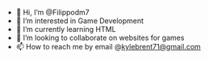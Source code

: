 - 👋 Hi, I’m @Filippodm7
- 👀 I’m interested in Game Development
- 🌱 I’m currently learning HTML
- 💞️ I’m looking to collaborate on websites for games
- 📫 How to reach me by email @kylebrent71@gmail.com
<!---
Filippodm7/Filippodm7 is a ✨ special ✨ repository because its `README.md` (this file) appears on your GitHub profile.
You can click the Preview link to take a look at your changes.
--->
